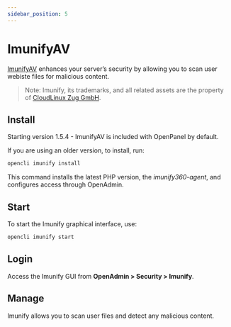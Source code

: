 ```yaml
---
sidebar_position: 5
---
```


# ImunifyAV

[ImunifyAV](https://cloudlinux.zendesk.com/hc/en-us/articles/4716287786396-Imunify360-Standalone-installation-guide-with-integration-conf-examples) enhances your server’s security by allowing you to scan user webiste files for malicious content.

> Note: Imunify, its trademarks, and all related assets are the property of [CloudLinux Zug GmbH](https://cloudlinux.com/).

## Install

Starting version 1.5.4 - ImunifyAV is included with OpenPanel by default.

If you are using an older version, to install, run:

```bash
opencli imunify install
```

This command installs the latest PHP version, the *imunify360-agent*, and configures access through OpenAdmin.

## Start

To start the Imunify graphical interface, use:

```bash
opencli imunify start
```

## Login

Access the Imunify GUI from **OpenAdmin > Security > Imunify**.

## Manage

Imunify allows you to scan user files and detect any malicious content.

